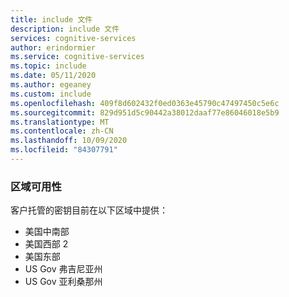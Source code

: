 ```yaml
---
title: include 文件
description: include 文件
services: cognitive-services
author: erindormier
ms.service: cognitive-services
ms.topic: include
ms.date: 05/11/2020
ms.author: egeaney
ms.custom: include
ms.openlocfilehash: 409f8d602432f0ed0363e45790c47497450c5e6c
ms.sourcegitcommit: 829d951d5c90442a38012daaf77e86046018e5b9
ms.translationtype: MT
ms.contentlocale: zh-CN
ms.lasthandoff: 10/09/2020
ms.locfileid: "84307791"
---
```

### <a name="regional-availability"></a>区域可用性

客户托管的密钥目前在以下区域中提供：

* 美国中南部
* 美国西部 2
* 美国东部
* US Gov 弗吉尼亚州
* US Gov 亚利桑那州